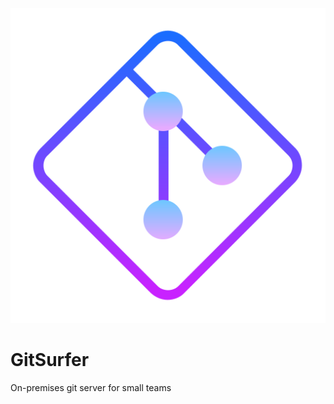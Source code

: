 ![alt text](https://github.com/rishanexe/gitsurfer/blob/dev/static/images/git-icon.png?raw=true)
# GitSurfer
On-premises git server for small teams
